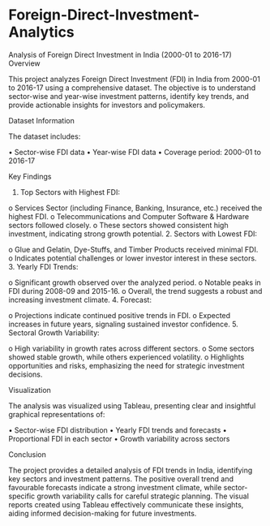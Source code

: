 # Foreign-Direct-Investment-Analytics
Analysis of Foreign Direct Investment in India (2000-01 to 2016-17)
Overview

This project analyzes Foreign Direct Investment (FDI) in India from 2000-01 to 2016-17 using a comprehensive dataset. The objective is to understand sector-wise and year-wise investment patterns, identify key trends, and provide actionable insights for investors and policymakers.

Dataset Information

The dataset includes:

•	Sector-wise FDI data
•	Year-wise FDI data
•	Coverage period: 2000-01 to 2016-17

Key Findings

1.	Top Sectors with Highest FDI:

o	Services Sector (including Finance, Banking, Insurance, etc.) received the highest FDI.
o	Telecommunications and Computer Software & Hardware sectors followed closely.
o	These sectors showed consistent high investment, indicating strong growth potential.
2.	Sectors with Lowest FDI:

o	Glue and Gelatin, Dye-Stuffs, and Timber Products received minimal FDI.
o	Indicates potential challenges or lower investor interest in these sectors.
3.	Yearly FDI Trends:

o	Significant growth observed over the analyzed period.
o	Notable peaks in FDI during 2008-09 and 2015-16.
o	Overall, the trend suggests a robust and increasing investment climate.
4.	Forecast:

o	Projections indicate continued positive trends in FDI.
o	Expected increases in future years, signaling sustained investor confidence.
5.	Sectoral Growth Variability:

o	High variability in growth rates across different sectors.
o	Some sectors showed stable growth, while others experienced volatility.
o	Highlights opportunities and risks, emphasizing the need for strategic investment decisions.

Visualization

The analysis was visualized using Tableau, presenting clear and insightful graphical representations of:

•	Sector-wise FDI distribution
•	Yearly FDI trends and forecasts
•	Proportional FDI in each sector
•	Growth variability across sectors

Conclusion

The project provides a detailed analysis of FDI trends in India, identifying key sectors and investment patterns. The positive overall trend and favourable forecasts indicate a strong investment climate, while sector-specific growth variability calls for careful strategic planning. The visual reports created using Tableau effectively communicate these insights, aiding informed decision-making for future investments.
